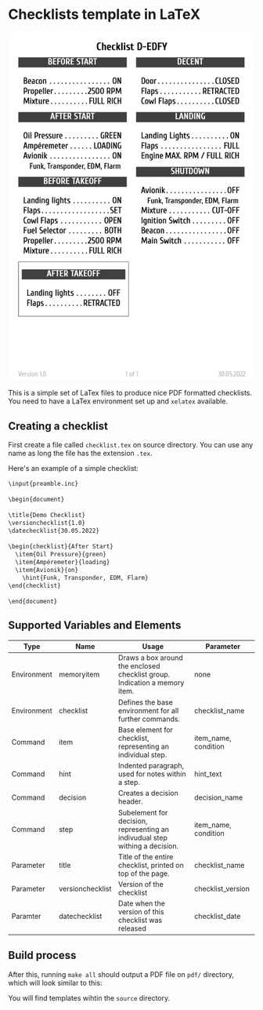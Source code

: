 # Checklists template in LaTeX

![Example Checklist](example_checklist.png)

This is a simple set of LaTex files to produce nice PDF formatted checklists.
You need to have a LaTex environment set up and `xelatex` available.

## Creating a checklist

First create a file called `checklist.tex` on source directory. You can use any name as long the
file has the extension `.tex`.

Here's an example of a simple checklist:

```Tex
\input{preamble.inc}

\begin{document}

\title{Demo Checklist}
\versionchecklist{1.0}
\datechecklist{30.05.2022}

\begin{checklist}{After Start}
  \item{Oil Pressure}{green}
  \item{Ampéremeter}{loading}
  \item{Avionik}{on}
    \hint{Funk, Transponder, EDM, Flarm}
\end{checklist}

\end{document}
```

## Supported Variables and Elements
| Type        | Name       | Usage                                                                        | Parameter            |
|-------------|------------|------------------------------------------------------------------------------|----------------------|
| Environment | memoryitem | Draws a box around the enclosed checklist group. Indication a memory item.   | none                 |
| Environment | checklist  | Defines the base environment for all further commands.                       | checklist_name       |
| Command     | item       | Base element for checklist, representing an individual step.                 | item_name, condition |
| Command     | hint       | Indented paragraph, used for notes within a step.                            | hint_text            |
| Command     | decision   | Creates a decision header.                                                   | decision_name        |
| Command     | step       | Subelement for decision, representing an indivudual step withing a decision. | item_name, condition |
| Parameter   | title      | Title of the entire checklist, printed on top of the page.                   | checklist_name       |
| Parameter   | versionchecklist | Version of the checklist                                               | checklist_version    |
| Paramter    | datechecklist    | Date when the version of this checklist was released                   | checklist_date       |

## Build process
After this, running `make all` should output a PDF file on `pdf/` directory, which
will look similar to this:

You will find templates wihtin the `source` directory.